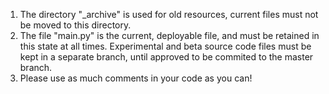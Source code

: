 1. The directory "_archive" is used for old resources, current files must not be moved to this directory.
2. The file "main.py" is the current, deployable file, and must be retained in this state at all times. Experimental and beta source
code files must be kept in a separate branch, until approved to be commited to the master branch.
3. Please use as much comments in your code as you can!
